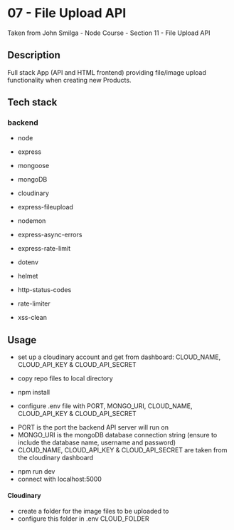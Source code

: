 # 07 - File Upload API

Taken from John Smilga - Node Course - Section 11 - File Upload API

## Description

Full stack App (API and HTML frontend) providing file/image upload functionality when creating new Products.

## Tech stack

### backend

- node
- express
- mongoose
- mongoDB
- cloudinary
- express-fileupload
- nodemon

- express-async-errors
- express-rate-limit
- dotenv
- helmet
- http-status-codes
- rate-limiter
- xss-clean

## Usage

- set up a cloudinary account and get from dashboard: CLOUD_NAME, CLOUD_API_KEY & CLOUD_API_SECRET

- copy repo files to local directory
- npm install
- configure .env file with PORT, MONGO_URI, CLOUD_NAME, CLOUD_API_KEY &
  CLOUD_API_SECRET

* PORT is the port the backend API server will run on
* MONGO_URI is the mongoDB database connection string (ensure to include the database name, username and password)
* CLOUD_NAME, CLOUD_API_KEY &
  CLOUD_API_SECRET are taken from the cloudinary dashboard

- npm run dev
- connect with localhost:5000

#### Cloudinary

- create a folder for the image files to be uploaded to
- configure this folder in .env CLOUD_FOLDER
